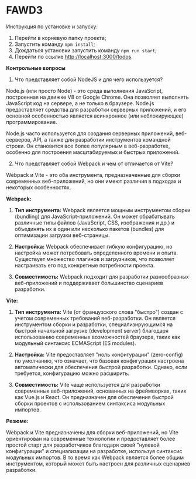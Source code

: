 # FAWD3
Инструкция по установке и запуску:
1. Перейти в корневую папку проекта;
2. Запустить команду `npm install`;
3. Дождаться установки запустить команду `npm run start`;
4. Перейти по ссылке [http://localhost:3000/todos](http://localhost:3000/todos).

**Контрольные вопросы**
1. Что представляет собой NodeJS и для чего используется?
   
Node.js (или просто Node) - это среда выполнения JavaScript, построенная на движке V8 от Google Chrome. Она позволяет выполнять JavaScript код на сервере, а не только в браузере. Node.js предоставляет средства   для разработки серверных приложений, и его основной особенностью является асинхронное (или неблокирующее) программирование.
   
Node.js часто используется для создания серверных приложений, веб-серверов, API, а также для разработки инструментов командной строки. Он становится все более популярным в веб-разработке, особенно для построения   масштабируемых и быстрых приложений.

2. Что представляет собой Webpack и чем от отличается от Vite?

Webpack и Vite - это оба инструмента, предназначенные для сборки современных веб-приложений, но они имеют различия в подходах и некоторых особенностях.

**Webpack:**

1. **Тип инструмента:** Webpack является мощным инструментом сборки (bundling) для JavaScript-приложений. Он может обрабатывать различные типы файлов (JavaScript, CSS, изображения и др.) и объединять их в один или несколько пакетов (bundles) для оптимизации загрузки веб-страницы.

2. **Настройка:** Webpack обеспечивает гибкую конфигурацию, но настройка может потребовать определенного времени и опыта. Существует множество плагинов и загрузчиков, что позволяет настраивать его под конкретные потребности проекта.

3. **Совместимость:** Webpack подходит для разработки разнообразных веб-приложений и поддерживает большинство сценариев разработки.

**Vite:**

1. **Тип инструмента:** Vite (от французского слова "быстро") создан с учетом современных требований веб-разработки. Он является инструментом сборки и разработки, специализирующимся на быстрой начальной загрузке (development server) благодаря использованию современных возможностей браузера, таких как модульный синтаксис ECMAScript (ES modules).

2. **Настройка:** Vite предоставляет "ноль конфигурации" (zero-config) по умолчанию, что означает, что базовая конфигурация настроена автоматически для обеспечения быстрой разработки. Однако, если требуется, конфигурацию можно расширить.

3. **Совместимость:** Vite чаще используется для разработки современных веб-приложений, основанных на фреймворках, таких как Vue.js и React. Он предназначен для обеспечения быстрой сборки проектов с использованием синтаксиса модульных импортов.

**Резюме:**

Webpack и Vite предназначены для сборки веб-приложений, но Vite ориентирован на современные технологии и предоставляет более простой старт для разработчиков благодаря своей "нулевой конфигурации" и специализации на разработке, используя синтаксис модульных импортов. В то время как Webpack является более общим инструментом, который может быть настроен для различных сценариев разработки.
